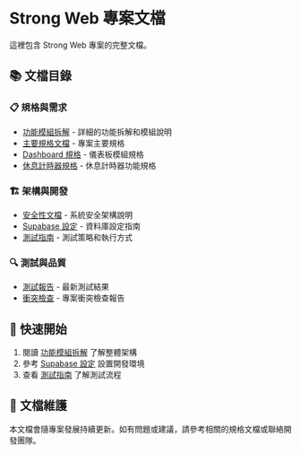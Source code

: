 # Strong Web 專案文檔

這裡包含 Strong Web 專案的完整文檔。

## 📚 文檔目錄

### 📋 規格與需求
- [功能模組拆解](./architecture/feature-breakdown.md) - 詳細的功能拆解和模組說明
- [主要規格文檔](./specs/spec_1_strong_web_updated.md) - 專案主要規格
- [Dashboard 規格](./specs/dashboard-spec.md) - 儀表板模組規格
- [休息計時器規格](./specs/rest-timer-spec.md) - 休息計時器功能規格

### 🏗️ 架構與開發
- [安全性文檔](./architecture/security.md) - 系統安全架構說明
- [Supabase 設定](./setup/supabase-setup.md) - 資料庫設定指南
- [測試指南](./development/testing-guide.md) - 測試策略和執行方式

### 🔍 測試與品質
- [測試報告](./reports/TEST_REPORT.md) - 最新測試結果
- [衝突檢查](./reports/CONFLICT_CHECK.md) - 專案衝突檢查報告

## 🚀 快速開始

1. 閱讀 [功能模組拆解](./architecture/feature-breakdown.md) 了解整體架構
2. 參考 [Supabase 設定](./setup/supabase-setup.md) 設置開發環境  
3. 查看 [測試指南](./development/testing-guide.md) 了解測試流程

## 📝 文檔維護

本文檔會隨專案發展持續更新。如有問題或建議，請參考相關的規格文檔或聯絡開發團隊。
